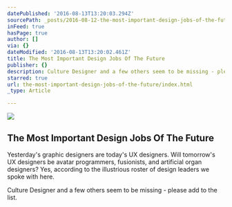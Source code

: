 ```yaml
---
datePublished: '2016-08-13T13:20:03.294Z'
sourcePath: _posts/2016-08-12-the-most-important-design-jobs-of-the-future.md
inFeed: true
hasPage: true
author: []
via: {}
dateModified: '2016-08-13T13:20:02.461Z'
title: The Most Important Design Jobs Of The Future
publisher: {}
description: Culture Designer and a few others seem to be missing - please add to the list.
starred: true
url: the-most-important-design-jobs-of-the-future/index.html
_type: Article

---
```

<article style=""><img src="https://imgflo.herokuapp.com/graph/vahj1ThiexotieMo/edc7fe7c4d8bd37e089ca481510275ee/noop.jpg?input=http%3A%2F%2Fa.fastcompany.net%2Fmultisite_files%2Ffastcompany%2Fimagecache%2Finline-large%2Finline%2F2015%2F12%2F3054433-inline-i-vr-the-most-important-design-jobs-of-the-future.jpg" /><h1>The Most Important Design Jobs Of The Future</h1><p>Yesterday's graphic designers are today's UX designers. Will tomorrow's UX designers be avatar programmers, fusionists, and artificial organ designers? Yes, according to the illustrious roster of design leaders we spoke with here.</p></article>

Culture Designer and a few others seem to be missing - please add to the list.